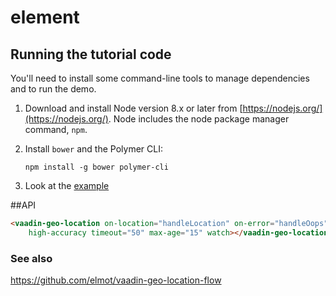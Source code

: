 # <vaadin-geo-location> element

## Running the tutorial code

You'll need to install some command-line tools to manage dependencies and to run the demo.

1.  Download and install Node version 8.x or later from [https://nodejs.org/](https://nodejs.org/). Node includes the node package manager command, `npm`.

2.  Install `bower` and the Polymer CLI:

        npm install -g bower polymer-cli
3. Look at the [example](https://github.com/elmot/vaadin-geo-location/blob/master/demo/demo-element.html)
 
##API

```html
<vaadin-geo-location on-location="handleLocation" on-error="handleOops"
    high-accuracy timeout="50" max-age="15" watch></vaadin-geo-location>

```
### See also

https://github.com/elmot/vaadin-geo-location-flow